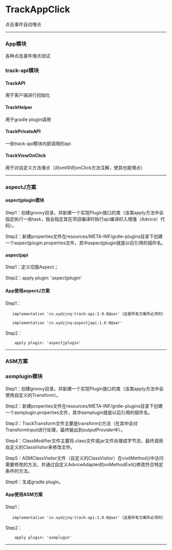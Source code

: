 # TrackAppClick
点击事件自动埋点
***

### App模块
各种点击事件埋点测试

### track-api模块
#### TrackAPI
用于客户端进行初始化
#### TrackHelper
用于gradle plugin调用
#### TrackPrivateAPI
一些track-api模块内部调用的api
#### TrackViewOnClick
用于对自定义方法埋点（对xml中的onClick方法注解，使其也能埋点）
***

### aspectJ方案
#### aspectjplugin模块
Step1：创建groovy目录，并新建一个实现Plugin<Project>接口的类（该类apply方法中会指定执行一些task，我会指定其在项目编译时执行ajc编译织入增强（Advice）代码）。
    
Step2：新建properties文件在resources/META-INF/grdle-plugins目录下创建一个aspectjplugin.properties文件，其中aspectjplugin就是以后引用的插件名。
#### aspectjapi
Step1：定义切面Aspect；

Step2：apply plugin: 'aspectjplugin'
#### App使用aspectJ方案
Step1：
       
       implementation 'cn.xydzjnq:track-api:1.0.0@aar'（这是所有方案所必须的）
    
       implementation 'cn.xydzjnq:aspectjapi:1.0.0@aar'
    
Step2：

        apply plugin: 'aspectjplugin'
***

### ASM方案
### asmplugin模块
Step1：创建groovy目录，并新建一个实现Plugin<Project>接口的类（该类apply方法中会使用自定义的Transform）。
    
Step2：新建properties文件在resources/META-INF/grdle-plugins目录下创建一个asmplugin.properties文件，其中asmplugin就是以后引用的插件名。

Step3：TrackTransform文件主要是transform()方法（在其中会对TransformInput进行处理，最终输出到outputProvider中）。

Step4：ClassModifier文件主要将.class文件或jar文件处理成字节流，最终调用自定义的ClassVisitor来修改文件。

Step5：ASMClassVisitor文件（自定义的ClassVisitor）在visitMethod()中访问需要修改的方法，并通过自定义AdviceAdapter的onMethodExit()修改符合特定条件的方法。

Step6：生成gradle plugin。
#### App使用ASM方案
Step1：
       
       implementation 'cn.xydzjnq:track-api:1.0.0@aar'（这是所有方案所必须的）

Step2：

        apply plugin: 'asmplugin'
***

